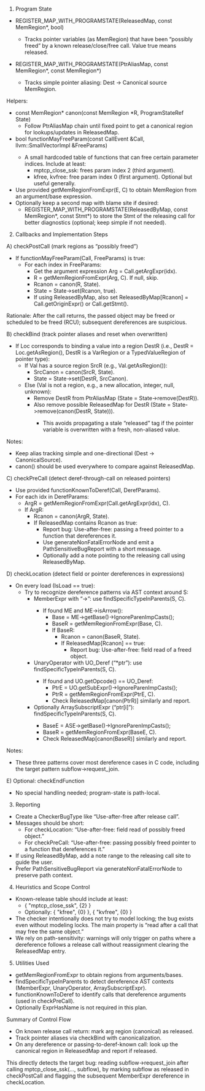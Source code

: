 1) Program State

- REGISTER_MAP_WITH_PROGRAMSTATE(ReleasedMap, const MemRegion*, bool)
  - Tracks pointer variables (as MemRegion) that have been “possibly freed” by a known release/close/free call. Value true means released.

- REGISTER_MAP_WITH_PROGRAMSTATE(PtrAliasMap, const MemRegion*, const MemRegion*)
  - Tracks simple pointer aliasing: Dest -> Canonical source MemRegion.

Helpers:
- const MemRegion* canon(const MemRegion *R, ProgramStateRef State)
  - Follow PtrAliasMap chain until fixed point to get a canonical region for lookups/updates in ReleasedMap.
- bool functionMayFreeParam(const CallEvent &Call, llvm::SmallVectorImpl<unsigned> &FreeParams)
  - A small hardcoded table of functions that can free certain parameter indices. Include at least:
    - mptcp_close_ssk: frees param index 2 (third argument).
    - kfree, kvfree: free param index 0 (first argument). Optional but useful generally.
- Use provided getMemRegionFromExpr(E, C) to obtain MemRegion from an argument/base expression.
- Optionally keep a second map with blame site if desired:
  - REGISTER_MAP_WITH_PROGRAMSTATE(ReleasedByMap, const MemRegion*, const Stmt*) to store the Stmt of the releasing call for better diagnostics (optional; keep simple if not needed).

2) Callbacks and Implementation Steps

A) checkPostCall (mark regions as “possibly freed”)
- If functionMayFreeParam(Call, FreeParams) is true:
  - For each index in FreeParams:
    - Get the argument expression Arg = Call.getArgExpr(idx).
    - R = getMemRegionFromExpr(Arg, C). If null, skip.
    - Rcanon = canon(R, State).
    - State = State->set<ReleasedMap>(Rcanon, true).
    - If using ReleasedByMap, also set ReleasedByMap[Rcanon] = Call.getOriginExpr() or Call.getStmt().

Rationale: After the call returns, the passed object may be freed or scheduled to be freed (RCU); subsequent dereferences are suspicious.

B) checkBind (track pointer aliases and reset when overwritten)
- If Loc corresponds to binding a value into a region DestR (i.e., DestR = Loc.getAsRegion(), DestR is a VarRegion or a TypedValueRegion of pointer type):
  - If Val has a source region SrcR (e.g., Val.getAsRegion()):
    - SrcCanon = canon(SrcR, State).
    - State = State->set<PtrAliasMap>(DestR, SrcCanon).
  - Else (Val is not a region, e.g., a new allocation, integer, null, unknown):
    - Remove DestR from PtrAliasMap (State = State->remove<PtrAliasMap>(DestR)).
    - Also remove possible ReleasedMap for DestR (State = State->remove<ReleasedMap>(canon(DestR, State))).
      - This avoids propagating a stale “released” tag if the pointer variable is overwritten with a fresh, non-aliased value.

Notes:
- Keep alias tracking simple and one-directional (Dest -> CanonicalSource).
- canon() should be used everywhere to compare against ReleasedMap.

C) checkPreCall (detect deref-through-call on released pointers)
- Use provided functionKnownToDeref(Call, DerefParams).
- For each idx in DerefParams:
  - ArgR = getMemRegionFromExpr(Call.getArgExpr(idx), C).
  - If ArgR:
    - Rcanon = canon(ArgR, State).
    - If ReleasedMap contains Rcanon as true:
      - Report bug: Use-after-free: passing a freed pointer to a function that dereferences it.
      - Use generateNonFatalErrorNode and emit a PathSensitiveBugReport with a short message.
      - Optionally add a note pointing to the releasing call using ReleasedByMap.

D) checkLocation (detect field or pointer dereferences in expressions)
- On every load (IsLoad == true):
  - Try to recognize dereference patterns via AST context around S:
    - MemberExpr with “->”: use findSpecificTypeInParents<MemberExpr>(S, C).
      - If found ME and ME->isArrow():
        - Base = ME->getBase()->IgnoreParenImpCasts();
        - BaseR = getMemRegionFromExpr(Base, C).
        - If BaseR:
          - Rcanon = canon(BaseR, State).
          - If ReleasedMap[Rcanon] == true:
            - Report bug: Use-after-free: field read of a freed object.
    - UnaryOperator with UO_Deref (“*ptr”): use findSpecificTypeInParents<UnaryOperator>(S, C).
      - If found and UO.getOpcode() == UO_Deref:
        - PtrE = UO.getSubExpr()->IgnoreParenImpCasts();
        - PtrR = getMemRegionFromExpr(PtrE, C).
        - Check ReleasedMap[canon(PtrR)] similarly and report.
    - Optionally ArraySubscriptExpr (“ptr[i]”): findSpecificTypeInParents<ArraySubscriptExpr>(S, C).
      - BaseE = ASE->getBase()->IgnoreParenImpCasts();
      - BaseR = getMemRegionFromExpr(BaseE, C).
      - Check ReleasedMap[canon(BaseR)] similarly and report.

Notes:
- These three patterns cover most dereference cases in C code, including the target pattern subflow->request_join.

E) Optional: checkEndFunction
- No special handling needed; program-state is path-local.

3) Reporting

- Create a CheckerBugType like “Use-after-free after release call”.
- Messages should be short:
  - For checkLocation: “Use-after-free: field read of possibly freed object.”
  - For checkPreCall: “Use-after-free: passing possibly freed pointer to a function that dereferences it.”
- If using ReleasedByMap, add a note range to the releasing call site to guide the user.
- Prefer PathSensitiveBugReport via generateNonFatalErrorNode to preserve path context.

4) Heuristics and Scope Control

- Known-release table should include at least:
  - { "mptcp_close_ssk", {2} }
  - Optionally: { "kfree", {0} }, { "kvfree", {0} }
- The checker intentionally does not try to model locking; the bug exists even without modeling locks. The main property is “read after a call that may free the same object.”
- We rely on path-sensitivity: warnings will only trigger on paths where a dereference follows a release call without reassignment clearing the ReleasedMap entry.

5) Utilities Used

- getMemRegionFromExpr to obtain regions from arguments/bases.
- findSpecificTypeInParents to detect dereference AST contexts (MemberExpr, UnaryOperator, ArraySubscriptExpr).
- functionKnownToDeref to identify calls that dereference arguments (used in checkPreCall).
- Optionally ExprHasName is not required in this plan.

Summary of Control Flow

- On known release call return: mark arg region (canonical) as released.
- Track pointer aliases via checkBind with canonicalization.
- On any dereference or passing-to-deref-known call: look up the canonical region in ReleasedMap and report if released.

This directly detects the target bug: reading subflow->request_join after calling mptcp_close_ssk(..., subflow), by marking subflow as released in checkPostCall and flagging the subsequent MemberExpr dereference in checkLocation.
